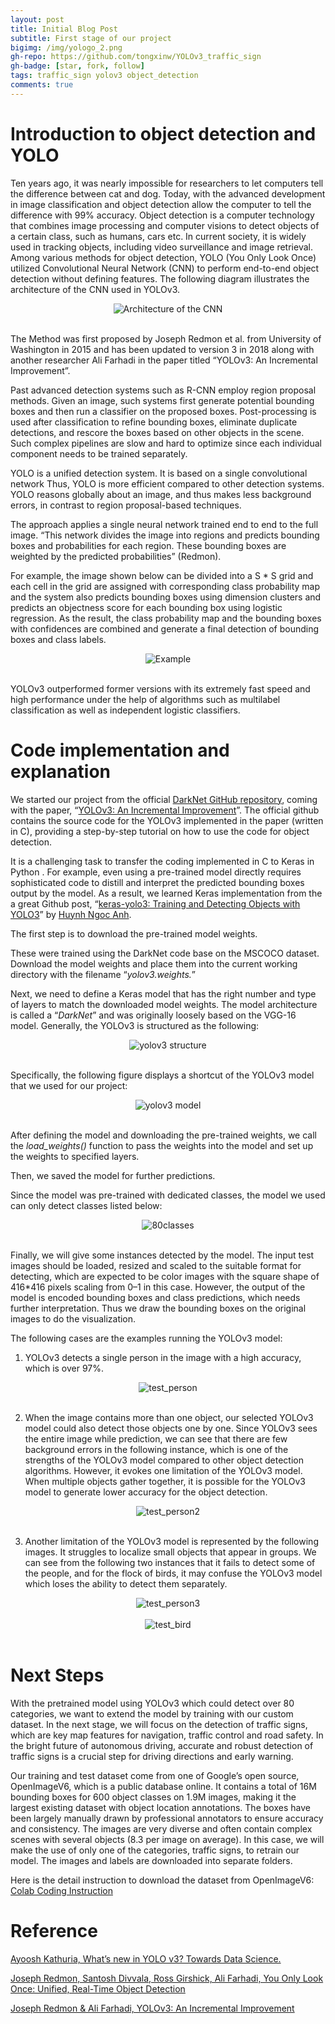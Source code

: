 ```yaml
---
layout: post
title: Initial Blog Post
subtitle: First stage of our project 
bigimg: /img/yologo_2.png
gh-repo: https://github.com/tongxinw/YOLOv3_traffic_sign
gh-badge: [star, fork, follow]
tags: traffic_sign yolov3 object_detection
comments: true
---
```


# Introduction to object detection and YOLO

Ten years ago, it was nearly impossible for researchers to let computers tell the difference between cat and dog. Today, with the advanced development in image classification and object detection allow the computer to tell the difference with 99% accuracy. Object detection is a computer technology that combines image processing and computer visions to detect objects of a certain class, such as humans, cars etc. In current society, it is widely used in tracking objects, including video surveillance and image retrieval. Among various methods for object detection, YOLO (You Only Look Once) utilized Convolutional Neural Network (CNN) to perform end-to-end object detection without defining features.
The following diagram illustrates the architecture of the CNN used in YOLOv3.

<div style="text-align:center;">
  <img src="https://miro.medium.com/max/1400/0*QW4v12jc29S6fmAt" alt="Architecture of the CNN">
</div>
<br/>

The Method was first proposed by Joseph Redmon et al. from University of Washington in 2015 and has been updated to version 3 in 2018 along with another researcher Ali Farhadi in the paper titled “YOLOv3: An Incremental Improvement”.

Past advanced detection systems such as R-CNN employ region proposal methods. Given an image, such systems first generate potential bounding boxes and then run a classifier on the proposed boxes. Post-processing is used after classification to refine bounding boxes, eliminate duplicate detections, and rescore the boxes based on other objects in the scene. Such complex pipelines are slow and hard to optimize since each individual component needs to be trained separately.

YOLO is a unified detection system. It is based on a single convolutional network Thus, YOLO is more efficient compared to other detection systems. YOLO reasons globally about an image, and thus makes less background errors, in contrast to region proposal-based techniques.

The approach applies a single neural network trained end to end to the full image. “This network divides the image into regions and predicts bounding boxes and probabilities for each region. These bounding boxes are weighted by the predicted probabilities” (Redmon).

For example, the image shown below can be divided into a S * S grid and each cell in the grid are assigned with corresponding class probability map and the system also predicts bounding boxes using dimension clusters and predicts an objectness score for each bounding box using logistic regression. As the result, the class probability map and the bounding boxes with confidences are combined and generate a final detection of bounding boxes and class labels.

<div style="text-align:center;">
  <img src="https://miro.medium.com/max/1400/1*8eGPJMRdeHxxFKV6grSbpw.png" alt="Example">
</div>
<br/>

YOLOv3 outperformed former versions with its extremely fast speed and high performance under the help of algorithms such as multilabel classification as well as independent logistic classifiers.

# Code implementation and explanation

We started our project from the official [DarkNet GitHub repository](https://github.com/pjreddie/darknet), coming with the paper, “[YOLOv3: An Incremental Improvement](https://arxiv.org/abs/1804.02767)”. The official github contains the source code for the YOLOv3 implemented in the paper (written in C), providing a step-by-step tutorial on how to use the code for object detection.

It is a challenging task to transfer the coding implemented in C to Keras in Python . For example, even using a pre-trained model directly requires sophisticated code to distill and interpret the predicted bounding boxes output by the model. As a result, we learned Keras implementation from the a great Github post, “[keras-yolo3: Training and Detecting Objects with YOLO3](https://github.com/experiencor/keras-yolo3)” by [Huynh Ngoc Anh](https://www.linkedin.com/in/ngoca/).

The first step is to download the pre-trained model weights.

These were trained using the DarkNet code base on the MSCOCO dataset. Download the model weights and place them into the current working directory with the filename “*yolov3.weights.*”

Next, we need to define a Keras model that has the right number and type of layers to match the downloaded model weights. The model architecture is called a “*DarkNet*” and was originally loosely based on the VGG-16 model. Generally, the YOLOv3 is structured as the following:

<div style="text-align:center;">
  <img src="https://miro.medium.com/max/1064/1*KFtyQ2qSchYegpc9tWnCJQ.png" alt="yolov3 structure">
</div>
<br/>

Specifically, the following figure displays a shortcut of the YOLOv3 model that we used for our project:

<div style="text-align:center;">
  <img src="https://miro.medium.com/max/932/1*Y_jSVCd0q4sCskBPXKidfw.png" alt="yolov3 model">
</div>
<br/>

After defining the model and downloading the pre-trained weights, we call the *load_weights()* function to pass the weights into the model and set up the weights to specified layers.

Then, we saved the model for further predictions.

Since the model was pre-trained with dedicated classes, the model we used can only detect classes listed below:

<div style="text-align:center;">
  <img src="https://miro.medium.com/max/1400/1*W0NSAZCU-AocR-ZwNHdoWQ.png" alt="80classes">
</div>
<br/>

Finally, we will give some instances detected by the model. The input test images should be loaded, resized and scaled to the suitable format for detecting, which are expected to be color images with the square shape of 416*416 pixels scaling from 0–1 in this case. However, the output of the model is encoded bounding boxes and class predictions, which needs further interpretation. Thus we draw the bounding boxes on the original images to do the visualization.

The following cases are the examples running the YOLOv3 model:

1. YOLOv3 detects a single person in the image with a high accuracy, which is over 97%.

<div style="text-align:center;">
  <img src="https://miro.medium.com/max/840/1*6fwuESAW2eK6GDQn3bip5Q.png" alt="test_person">
</div>
<br/>

2. When the image contains more than one object, our selected YOLOv3 model could also detect those objects one by one. Since YOLOv3 sees the entire image while prediction, we can see that there are few background errors in the following instance, which is one of the strengths of the YOLOv3 model compared to other object detection algorithms. However, it evokes one limitation of the YOLOv3 model. When multiple objects gather together, it is possible for the YOLOv3 model to generate lower accuracy for the object detection.

<div style="text-align:center;">
  <img src="https://miro.medium.com/max/1400/1*5_KgxbyOfJpD0_bPrUNAsg.png" alt="test_person2">
</div>
<br/>

3. Another limitation of the YOLOv3 model is represented by the following images. It struggles to localize small objects that appear in groups. We can see from the following two instances that it fails to detect some of the people, and for the flock of birds, it may confuse the YOLOv3 model which loses the ability to detect them separately.

<div style="text-align:center;">
  <img src="https://miro.medium.com/max/864/1*lWt0mJ7ZVyAFtc6lpoZ2Eg.png" alt="test_person3">
</div>
<br/>

<div style="text-align:center;">
  <img src="https://miro.medium.com/max/1400/1*V83j6qZ4YdotJD32r4mB9A.png" alt="test_bird">
</div>
<br/>

# Next Steps

With the pretrained model using YOLOv3 which could detect over 80 categories, we want to extend the model by training with our custom dataset. In the next stage, we will focus on the detection of traffic signs, which are key map features for navigation, traffic control and road safety. In the bright future of autonomous driving, accurate and robust detection of traffic signs is a crucial step for driving directions and early warning.

Our training and test dataset come from one of Google’s open source, OpenImageV6, which is a public database online. It contains a total of 16M bounding boxes for 600 object classes on 1.9M images, making it the largest existing dataset with object location annotations. The boxes have been largely manually drawn by professional annotators to ensure accuracy and consistency. The images are very diverse and often contain complex scenes with several objects (8.3 per image on average). In this case, we will make the use of only one of the categories, traffic signs, to retrain our model. The images and labels are downloaded into separate folders.

Here is the detail instruction to download the dataset from OpenImageV6: [Colab Coding Instruction](https://colab.research.google.com/drive/1oJ8tI2ghtj7U0gc67Fl_HltzQYarfix1)

# Reference
[Ayoosh Kathuria, What’s new in YOLO v3? Towards Data Science.](https://towardsdatascience.com/yolo-v3-object-detection-53fb7d3bfe6b)

[Joseph Redmon, Santosh Divvala, Ross Girshick, Ali Farhadi, You Only Look Once: Unified, Real-Time Object Detection](https://arxiv.org/abs/1506.02640)

[Joseph Redmon & Ali Farhadi, YOLOv3: An Incremental Improvement](https://arxiv.org/pdf/1804.02767.pdf)


